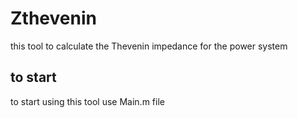 # Zthevenin
this tool to calculate the Thevenin impedance for the power system
## to start
to start using this tool use Main.m file
